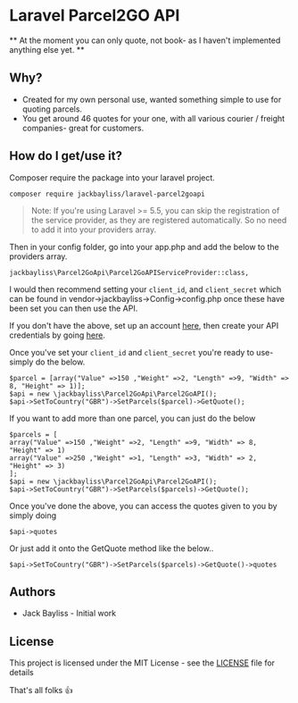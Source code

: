 # Laravel Parcel2GO API

** At the moment you can only quote, not book- as I haven't implemented anything else yet. **

## Why?
* Created for my own personal use, wanted something simple to use for quoting parcels.
* You get around 46 quotes for your one, with all various courier / freight companies- great for customers.


## How do I get/use it?

Composer require the package into your laravel project.
```
composer require jackbayliss/laravel-parcel2goapi
```

> Note: If you're using Laravel >= 5.5, you can skip the registration of the service provider, as they are registered automatically. So no need to add it into your providers array.

Then in your config folder, go into your app.php and add the below to the providers array.
```
jackbayliss\Parcel2GoApi\Parcel2GoAPIServiceProvider::class,
```

I would then recommend setting your `client_id`, and `client_secret` which can be found in vendor->jackbayliss->Config->config.php
once these have been set you can then use the API.

If you don't have the above, set up an account [here](https://www.parcel2go.com/login), then create your API credentials by going [here](https://www.parcel2go.com/myaccount/api).

Once you've set your `client_id` and `client_secret` you're ready to use- simply do the below.

```
$parcel = [array("Value" =>150 ,"Weight" =>2, "Length" =>9, "Width" => 8, "Height" => 1)];
$api = new \jackbayliss\Parcel2GoApi\Parcel2GoAPI();
$api->SetToCountry("GBR")->SetParcels($parcel)->GetQuote();

 ```
 
If you want to add more than one parcel, you can just do the below
 ```
$parcels = [
array("Value" =>150 ,"Weight" =>2, "Length" =>9, "Width" => 8, "Height" => 1)
array("Value" =>250 ,"Weight" =>1, "Length" =>3, "Width" => 2, "Height" => 3)
];
$api = new \jackbayliss\Parcel2GoApi\Parcel2GoAPI();
$api->SetToCountry("GBR")->SetParcels($parcels)->GetQuote();

  ```
  
  Once you've done the above, you can access the quotes given to you by simply doing 
  ```
  $api->quotes
  ```
  Or just add it onto the GetQuote method like the below..
  
  ```
  $api->SetToCountry("GBR")->SetParcels($parcels)->GetQuote()->quotes
  ```

  ## Authors
  * Jack Bayliss - Initial work
  
 ## License
This project is licensed under the MIT License - see the [LICENSE](https://github.com/jackbayliss/laravel-parcel2goapi/blob/master/LICENSE) file for details
  
  
  That's all folks 👍
  
